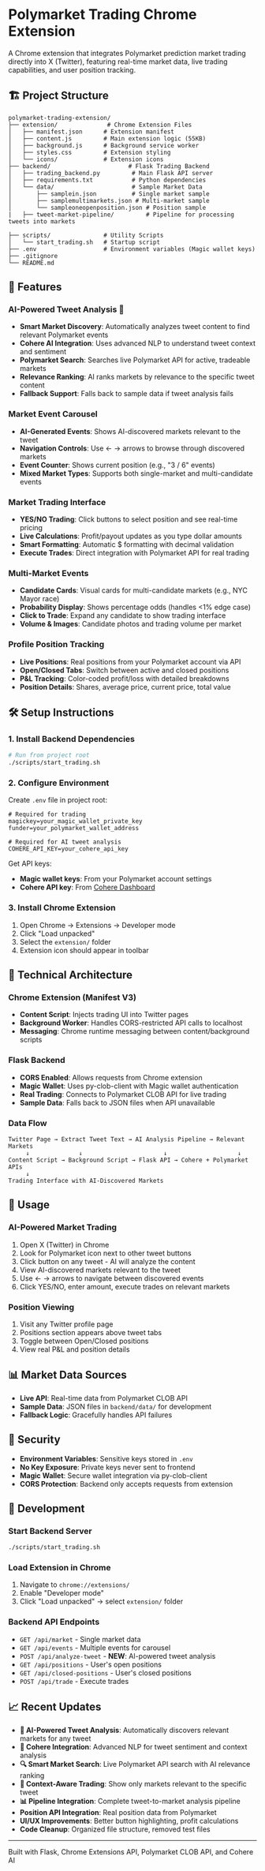 # Polymarket Trading Chrome Extension

A Chrome extension that integrates Polymarket prediction market trading directly into X (Twitter), featuring real-time market data, live trading capabilities, and user position tracking.

## 🏗️ Project Structure

```
polymarket-trading-extension/
├── extension/              # Chrome Extension Files
│   ├── manifest.json      # Extension manifest
│   ├── content.js         # Main extension logic (55KB)
│   ├── background.js      # Background service worker
│   ├── styles.css         # Extension styling
│   └── icons/             # Extension icons
├── backend/                      # Flask Trading Backend
│   ├── trading_backend.py         # Main Flask API server
│   ├── requirements.txt           # Python dependencies
│   └── data/                      # Sample Market Data
│       ├── samplein.json          # Single market sample
│       ├── samplemultimarkets.json # Multi-market sample
│       └── sampleoneopenposition.json # Position sample
|   ├── tweet-market-pipeline/         # Pipeline for processing tweets into markets

├── scripts/               # Utility Scripts
│   └── start_trading.sh   # Startup script
├── .env                   # Environment variables (Magic wallet keys)
├── .gitignore
└── README.md
```

## 🚀 Features

### AI-Powered Tweet Analysis 🧠
- **Smart Market Discovery**: Automatically analyzes tweet content to find relevant Polymarket events
- **Cohere AI Integration**: Uses advanced NLP to understand tweet context and sentiment
- **Polymarket Search**: Searches live Polymarket API for active, tradeable markets
- **Relevance Ranking**: AI ranks markets by relevance to the specific tweet content
- **Fallback Support**: Falls back to sample data if tweet analysis fails

### Market Event Carousel
- **AI-Generated Events**: Shows AI-discovered markets relevant to the tweet
- **Navigation Controls**: Use ← → arrows to browse through discovered markets
- **Event Counter**: Shows current position (e.g., "3 / 6" events)
- **Mixed Market Types**: Supports both single-market and multi-candidate events

### Market Trading Interface
- **YES/NO Trading**: Click buttons to select position and see real-time pricing
- **Live Calculations**: Profit/payout updates as you type dollar amounts
- **Smart Formatting**: Automatic $ formatting with decimal validation
- **Execute Trades**: Direct integration with Polymarket API for real trading

### Multi-Market Events
- **Candidate Cards**: Visual cards for multi-candidate markets (e.g., NYC Mayor race)
- **Probability Display**: Shows percentage odds (handles <1% edge case)
- **Click to Trade**: Expand any candidate to show trading interface
- **Volume & Images**: Candidate photos and trading volume per market

### Profile Position Tracking
- **Live Positions**: Real positions from your Polymarket account via API
- **Open/Closed Tabs**: Switch between active and closed positions
- **P&L Tracking**: Color-coded profit/loss with detailed breakdowns
- **Position Details**: Shares, average price, current price, total value

## 🛠️ Setup Instructions

### 1. Install Backend Dependencies
```bash
# Run from project root
./scripts/start_trading.sh
```

### 2. Configure Environment
Create `.env` file in project root:
```env
# Required for trading
magickey=your_magic_wallet_private_key
funder=your_polymarket_wallet_address

# Required for AI tweet analysis
COHERE_API_KEY=your_cohere_api_key
```

Get API keys:
- **Magic wallet keys**: From your Polymarket account settings
- **Cohere API key**: From [Cohere Dashboard](https://dashboard.cohere.com/api-keys)

### 3. Install Chrome Extension
1. Open Chrome → Extensions → Developer mode
2. Click "Load unpacked"
3. Select the `extension/` folder
4. Extension icon should appear in toolbar

## 🔧 Technical Architecture

### Chrome Extension (Manifest V3)
- **Content Script**: Injects trading UI into Twitter pages
- **Background Worker**: Handles CORS-restricted API calls to localhost
- **Messaging**: Chrome runtime messaging between content/background scripts

### Flask Backend
- **CORS Enabled**: Allows requests from Chrome extension
- **Magic Wallet**: Uses py-clob-client with Magic wallet authentication
- **Real Trading**: Connects to Polymarket CLOB API for live trading
- **Sample Data**: Falls back to JSON files when API unavailable

### Data Flow
```
Twitter Page → Extract Tweet Text → AI Analysis Pipeline → Relevant Markets
     ↓              ↓                       ↓                    ↓
Content Script → Background Script → Flask API → Cohere + Polymarket APIs
     ↓
Trading Interface with AI-Discovered Markets
```

## 🎯 Usage

### AI-Powered Market Trading
1. Open X (Twitter) in Chrome
2. Look for Polymarket icon next to other tweet buttons
3. Click button on any tweet - AI will analyze the content
4. View AI-discovered markets relevant to the tweet
5. Use ← → arrows to navigate between discovered events
6. Click YES/NO, enter amount, execute trades on relevant markets

### Position Viewing
1. Visit any Twitter profile page
2. Positions section appears above tweet tabs
3. Toggle between Open/Closed positions
4. View real P&L and position details

## 📊 Market Data Sources

- **Live API**: Real-time data from Polymarket CLOB API
- **Sample Data**: JSON files in `backend/data/` for development
- **Fallback Logic**: Gracefully handles API failures

## 🔐 Security

- **Environment Variables**: Sensitive keys stored in `.env`
- **No Key Exposure**: Private keys never sent to frontend
- **Magic Wallet**: Secure wallet integration via py-clob-client
- **CORS Protection**: Backend only accepts requests from extension

## 🧪 Development

### Start Backend Server
```bash
./scripts/start_trading.sh
```

### Load Extension in Chrome
1. Navigate to `chrome://extensions/`
2. Enable "Developer mode"
3. Click "Load unpacked" → select `extension/` folder

### Backend API Endpoints
- `GET /api/market` - Single market data
- `GET /api/events` - Multiple events for carousel
- `POST /api/analyze-tweet` - **NEW**: AI-powered tweet analysis
- `GET /api/positions` - User's open positions
- `GET /api/closed-positions` - User's closed positions
- `POST /api/trade` - Execute trades

## 📈 Recent Updates

- **🧠 AI-Powered Tweet Analysis**: Automatically discovers relevant markets for any tweet
- **🤖 Cohere Integration**: Advanced NLP for tweet sentiment and context analysis
- **🔍 Smart Market Search**: Live Polymarket API search with AI relevance ranking
- **🎯 Context-Aware Trading**: Show only markets relevant to the specific tweet
- **📊 Pipeline Integration**: Complete tweet-to-market analysis pipeline
- **Position API Integration**: Real position data from Polymarket
- **UI/UX Improvements**: Better button highlighting, profit calculations
- **Code Cleanup**: Organized file structure, removed test files

---

Built with Flask, Chrome Extensions API, Polymarket CLOB API, and Cohere AI
